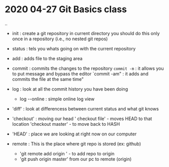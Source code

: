 # 2020 04-27 Git Basics class 
..
- init : create a git repository in current directory
	 you should do this only once in a repository (i.e., no nested git repos)
- status : tels you whats  going on with the current repository
- add : adds file to the staging area
- commit : commits the changes to the repository
	`commit -m` : it allows you to put message and bypass the editor
	`commit -am" : it adds and commits the file at the same time"
- log : look at all the commit history you have been doing
    - log --online : simple online log view
- 'diff' : look at differencess between current status and what git knows
-  'checkout' : moving our head 
   ' checkout <HASH> file' - moves HEAD to that <HASH> location
	 'checkout master' - to move back to HASH
- 'HEAD' : place we are looking at right now on our computer

- remote : This is the place where git repo is stored (ex: github)
  - 'git remote add origin <url>' - to add repo to origin
  - 'git push origin master' from our pc to remote (origin)

